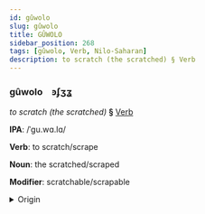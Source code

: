 ```yaml
---
id: gûwolo
slug: gûwolo
title: GÛWOLO
sidebar_position: 268
tags: [gûwolo, Verb, Nilo-Saharan]
description: to scratch (the scratched) § Verb
---
```


### gûwolo&emsp;<span kind="abugida">ꜿʄʒʓ</span>

*to scratch (the scratched)* **§** [Verb](../../tags/Verb)

**IPA**: /ˈgu.wɑ.lɑ/

**Verb**: to scratch/scrape

**Noun**: the scratched/scraped

**Modifier**: scratchable/scrapable

<details>
    <summary>Origin</summary>
    Yegang gwaaraǃ <br/>
    <em>Nilo-Saharan Language Family</em>
</details>